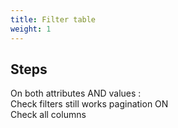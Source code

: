 ```yaml
---
title: Filter table
weight: 1
---
```

## Steps

On both attributes AND values :\
Check filters still works pagination ON\
Check all columns

